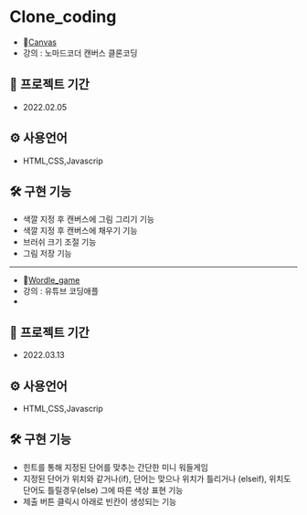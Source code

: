 # Clone_coding

* 💨[Canvas](https://mingnana.github.io/Clone_Cording/canvas/index.html) 
* 강의 : 노마드코더 캔버스 클론코딩

📆 프로젝트 기간
-
* 2022.02.05


⚙ 사용언어
-
* HTML,CSS,Javascrip 


🛠 구현 기능
-
* 색깔 지정 후 캔버스에 그림 그리기 기능
* 색깔 지정 후 캔버스에 채우기 기능
* 브러쉬 크기 조절 기능
* 그림 저장 기능


***

* 💨[Wordle_game](https://mingnana.github.io/Clone_Cording/wordle_game/index.html) 
* 강의 : 유튜브 코딩애플
* 
📆 프로젝트 기간
-
* 2022.03.13


⚙ 사용언어
-
* HTML,CSS,Javascrip 


🛠 구현 기능
-
* 힌트를 통해 지정된 단어를 맞추는 간단한 미니 워들게임
* 지정된 단어가 위치와 같거나(if), 단어는 맞으나 위치가 틀리거나 (elseif), 위치도 단어도 틀릴경우(else) 그에 따른 색상 표현 기능
* 제출 버튼 클릭시 아래로 빈칸이 생성되는 기능


